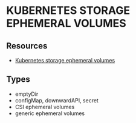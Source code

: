 # KUBERNETES STORAGE EPHEMERAL VOLUMES

## Resources

- [Kubernetes storage ephemeral volumes](https://kubernetes.io/docs/concepts/storage/ephemeral-volumes/)

## Types

- emptyDir
- configMap, downwardAPI, secret
- CSI ephemeral volumes
- generic ephemeral volumes
